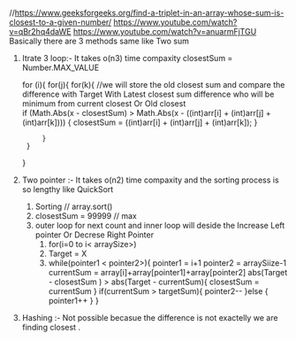 //https://www.geeksforgeeks.org/find-a-triplet-in-an-array-whose-sum-is-closest-to-a-given-number/
https://www.youtube.com/watch?v=qBr2hq4daWE
https://www.youtube.com/watch?v=anuarmFjTGU
Basically there are 3 methods same like Two sum 
1. Itrate 3 loop:-
    It takes o(n3) time compaxity
    closestSum = Number.MAX_VALUE
    <!-- three for loop -->
    for (i){
        for(j){
            for(k){
                //we will store the old closest sum and compare the difference with Target With Latest closest sum difference who will be minimum from current closest Or Old closest  
                if (Math.Abs(x - closestSum) >
                    Math.Abs(x - ((int)arr[i] +
                   (int)arr[j] + (int)arr[k])))
                {
                    closestSum = ((int)arr[i] +
                                  (int)arr[j] +
                                  (int)arr[k]);
                }

            }
        }
    }
2. Two pointer :- 
    It takes o(n2) time compaxity and the sorting process is so lengthy like QuickSort 
    1. Sorting // array.sort()
    2. closestSum = 99999 // max
    3. outer loop for next count and inner loop will deside the Increase Left pointer Or Decrese Right Pointer 
       1. for(i=0 to i< arraySize>)
       3. Target = X  
       4. while(pointer1 < pointer2>){
           pointer1 = i+1 
           pointer2 = arraySiize-1 
           currentSum = array[i]+array[pointer1]+array[pointer2]
           abs(Target - closestSum ) > abs(Target - currentSum){
               closestSum =  currentSum
           }
           if(currentSum > targetSum){
               pointer2--
           }else {
               pointer1++
           }
       }
3. Hashing :-
    Not possible becasue the difference is not exactelly we are finding closest   . 
    

